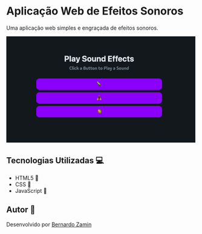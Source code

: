 # Aplicação Web de Efeitos Sonoros

Uma aplicação web simples e engraçada de efeitos sonoros.

<img src="pic.png" alt="Aplicação Web de Efeitos Sonoros" width="500">

## Tecnologias Utilizadas :computer:

- HTML5 :orange_book:
- CSS :art:
- JavaScript :yellow_heart:

## Autor :bust_in_silhouette:

Desenvolvido por [Bernardo Zamin](https://github.com/Bernardo-Zamin)
